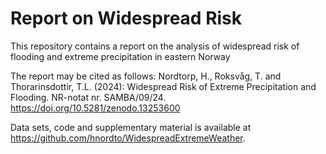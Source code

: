 # Report on Widespread Risk 

This repository contains a report on the analysis of widespread risk of flooding and extreme precipitation in eastern Norway 

The report may be cited as follows: 
Nordtorp, H., Roksvåg, T. and Thorarinsdottir, T.L. (2024): Widespread Risk of Extreme Precipitation and Flooding. NR-notat nr. SAMBA/09/24. https://doi.org/10.5281/zenodo.13253600

Data sets, code and supplementary material is available at https://github.com/hnordto/WidespreadExtremeWeather. 


